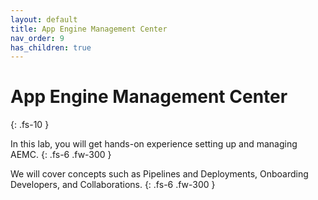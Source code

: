 ```yaml
---
layout: default
title: App Engine Management Center
nav_order: 9 
has_children: true
---
```


# App Engine Management Center
{: .fs-10 }

In this lab, you will get hands-on experience setting up and managing AEMC.
{: .fs-6 .fw-300 }

We will cover concepts such as Pipelines and Deployments, Onboarding Developers, and Collaborations.
{: .fs-6 .fw-300 }
